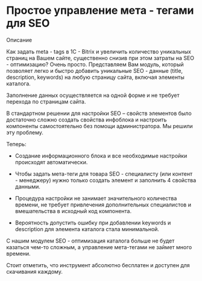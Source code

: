 # Простое управление мета - тегами для SEO

Описание 

Как задать meta - tags в 1C - Bitrix и увеличить количество уникальных страниц на Вашем сайте, существенно снизив при этом затраты на SEO - оптимизацию? Очень просто. Представляем Вам модуль, который позволяет легко и быстро добавить уникальные SEO - данные (title, description, keywords) на любую страницу сайта, включая элементы каталога. 

Заполнение данных осуществляется на одной форме и не требует перехода по страницам сайта.

В стандартном решении для настройки SEO – свойств элементов было достаточно сложно создать свойства инфоблока и настроить компоненты самостоятельно без помощи администратора. Мы решили эту проблему. 

Теперь: 
-	Создание информационного блока и все необходимые настройки происходят автоматически. 

-	Чтобы задать мета-теги для товара SEO - специалисту (или контент - менеджеру) нужно только создать элемент и заполнить 4 свойства данными. 

-	Процедура настройки не занимает значительного количества времени, не требует привлечения дополнительных специалистов и вмешательства в исходный код компонента. 

- Вероятность допустить ошибку при добавлении keywords и description для элемента каталога стала минимальной. 

С нашим модулем SEO - оптимизация каталога больше не будет казаться чем-то сложным, а управление мета-тегами не займет много времени. 

Стоит отметить, что инструмент абсолютно бесплатен и доступен для скачивания каждому.
